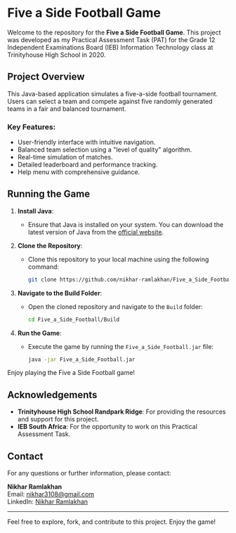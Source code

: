 ﻿# Five a Side Football Game

Welcome to the repository for the **Five a Side Football Game**. This project was developed as my Practical Assessment Task (PAT) for the Grade 12 Independent Examinations Board (IEB) Information Technology class at Trinityhouse High School in 2020.

## Project Overview

This Java-based application simulates a five-a-side football tournament. Users can select a team and compete against five randomly generated teams in a fair and balanced tournament.

### Key Features:
- User-friendly interface with intuitive navigation.
- Balanced team selection using a "level of quality" algorithm.
- Real-time simulation of matches.
- Detailed leaderboard and performance tracking.
- Help menu with comprehensive guidance.

## Running the Game

1. **Install Java**:
   - Ensure that Java is installed on your system. You can download the latest version of Java from the [official website](https://www.java.com/en/download/).

2. **Clone the Repository**:
   - Clone this repository to your local machine using the following command:
     ```bash
     git clone https://github.com/nikhar-ramlakhan/Five_a_Side_Football.git
     ```

3. **Navigate to the Build Folder**:
   - Open the cloned repository and navigate to the `Build` folder:
     ```bash
     cd Five_a_Side_Football/Build
     ```

4. **Run the Game**:
   - Execute the game by running the `Five_a_Side_Football.jar` file:
     ```bash
     java -jar Five_a_Side_Football.jar
     ```

Enjoy playing the Five a Side Football game!

## Acknowledgements

- **Trinityhouse High School Randpark Ridge**: For providing the resources and support for this project.
- **IEB South Africa**: For the opportunity to work on this Practical Assessment Task.

## Contact

For any questions or further information, please contact:

**Nikhar Ramlakhan**  
Email: [nikhar3108@gmail.com](mailto:nikhar3108@gmail.com)  
LinkedIn: [Nikhar Ramlakhan](https://www.linkedin.com/in/nikhar-ramlakhan)

---

Feel free to explore, fork, and contribute to this project. Enjoy the game!
